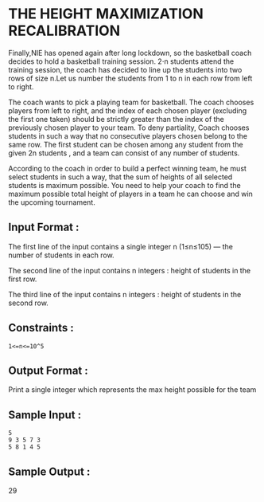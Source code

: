 # THE HEIGHT MAXIMIZATION RECALIBRATION 

Finally,NIE has opened again after long lockdown, so the basketball coach decides to hold a basketball training session. 2⋅n students attend the training session, the coach has decided to line up the students into two rows of size n.Let us number the students from 1 to n in each row from left to right.

The coach wants to pick a playing team for basketball. The coach chooses players from left to right, and the index of each chosen player (excluding the first one taken) should be strictly greater than the index of the previously chosen player to your team. To deny partiality, Coach chooses students in such a way that no consecutive players chosen belong to the same row. The first student can be chosen among any student from the given 2n students , and a team can consist of any number of students.

According to the coach in order to build a perfect winning team, he must select students in such a way, that the sum of heights of all selected students is maximum possible. You need to help your coach to find the maximum possible total height of players in a team he can choose and win the upcoming tournament.

## Input Format :

The first line of the input contains a single integer n (1≤n≤105) — the number of students in each row.

The second line of the input contains n integers : height of students in the first row.

The third line of the input contains n integers : height of students in the second row.

## Constraints :
```
1<=n<=10^5
```

## Output Format :

Print a single integer which represents the max height possible for the team

## Sample Input :
```
5
9 3 5 7 3
5 8 1 4 5
```

## Sample Output :

29